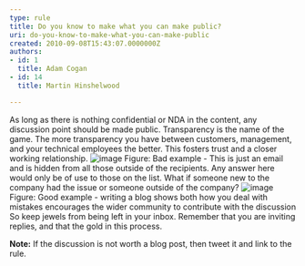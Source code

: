 ```yaml
---
type: rule
title: Do you know to make what you can make public?
uri: do-you-know-to-make-what-you-can-make-public
created: 2010-09-08T15:43:07.0000000Z
authors:
- id: 1
  title: Adam Cogan
- id: 14
  title: Martin Hinshelwood

---
```


 ​​As long as there is nothing confidential or NDA in the content, any discussion point should be made public. Transparency is the name of the game. The more transparency you have between customers, management, and your technical employees the better. This fosters trust and a closer working relationship.​​
  ![image](/PublishingImages/RulesBloggingPublicBad.jpg) Figure: Bad example - This is just an email and is hidden from all those outside of the recipients. Any answer here would only be of use to those on the list. What if someone new to the company had the issue​ or someone outside of the company? ![image](/PublishingImages/RulesBloggingPublicGood.jpg)Figure: Good example - writing a blog shows both how you deal with mistakes encourages the wider community to contribute with the discussion
So keep jewels from being left in your inbox. Remember that you are inviting replies​, and that the gold in this process.

**Note:** If the discussion is not worth a blog post, then tweet it and link to the rule.

